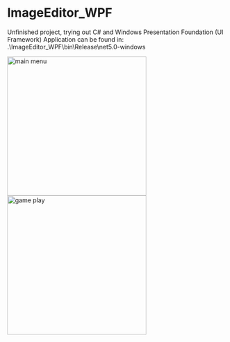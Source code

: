 # ImageEditor_WPF

Unfinished project, trying out C# and Windows Presentation Foundation (UI Framework)
Application can be found in: .\ImageEditor_WPF\bin\Release\net5.0-windows

<div class="row">
  <div class="column">
    <img src="https://user-images.githubusercontent.com/59127562/150622298-cdfb64c0-033e-4a58-af3e-1f9e033a44af.PNG" alt="main menu" width="320" height="320">
    <img src="https://user-images.githubusercontent.com/59127562/150622436-a46fd81b-b99f-4386-9b5e-dfd8f1b791f9.PNG" alt="game play" width="320" height="320">
  </div>
</div>

